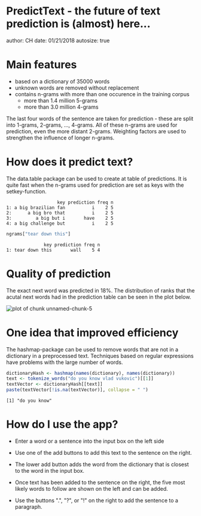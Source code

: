 PredictText - the future of text prediction is (almost) here...
========================================================
author: CH
date: 01/21/2018
autosize: true

Main features 
========================================================

- based on a dictionary of 35000 words
- unknown words are removed without replacement
- contains n-grams with more than one occurence in the training corpus
  - more than 1.4 million 5-grams
  - more than 3.0 million 4-grams
  
The last four words of the sentence are taken for prediction - these are split into 1-grams, 2-grams, ..., 4-grams. All of these n-grams are used for prediction, even the more distant 2-grams. Weighting factors are used to strengthen the influence of longer n-grams.


How does it predict text?
========================================================



The data.table package can be used to create at table of predictions. It is quite fast when the n-grams used for prediction are set as keys with the setkey-function.


```
                   key prediction freq n
1: a big brazilian fan          i    2 5
2:      a big bro that          i    2 5
3:         a big but i       have    2 5
4: a big challenge but          i    2 5
```


```r
ngrams["tear down this"]
```

```
              key prediction freq n
1: tear down this       wall    5 4
```


Quality of prediction
========================================================



The exact next word was predicted in 18%. The distribution of ranks that the acutal next words had in the prediction table can be seen in the plot below.

![plot of chunk unnamed-chunk-5](presentation-figure/unnamed-chunk-5-1.png)

One idea that improved efficiency
========================================================




The hashmap-package can be used to remove words that are not in a dictionary in a preprocessed text. Techniques based on regular expressions have problems with the large number of words.


```r
dictionaryHash <- hashmap(names(dictionary), names(dictionary))
text <- tokenize_words("do you know vlad vukovic")[[1]]
textVector <- dictionaryHash[[text]]
paste(textVector[!is.na(textVector)], collapse = " ")
```

```
[1] "do you know"
```

How do I use the app?
========================================================

- Enter a word or a sentence into the input box on the left side

- Use one of the add buttons to add this text to the sentence on the right.

- The lower add button adds the word from the dictionary that is closest to the word in the input box.

- Once text has been added to the sentence on the right, the five most likely words to follow are shown on the left and can be added.

- Use the buttons ".", "?", or "!" on the right to add the sentence to a paragraph.
